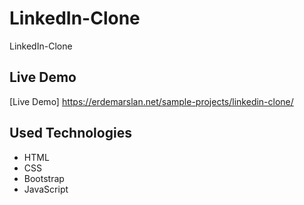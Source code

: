 # LinkedIn-Clone

LinkedIn-Clone 


## Live Demo

[Live Demo] https://erdemarslan.net/sample-projects/linkedin-clone/


## Used Technologies 

+ HTML
+ CSS
+ Bootstrap
+ JavaScript
